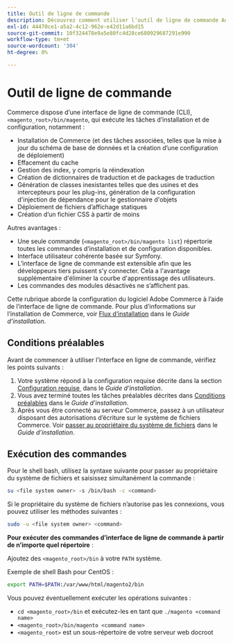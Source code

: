 ```yaml
---
title: Outil de ligne de commande
description: Découvrez comment utiliser l’outil de ligne de commande Adobe Commerce pour les tâches d’installation et de configuration. Découvrez les commandes de l’interface de ligne de commande et les fonctions administratives.
exl-id: 44470ce1-a5a2-4c12-962e-e42d11a6bd15
source-git-commit: 10f324478e9a5e80fc4d28ce680929687291e990
workflow-type: tm+mt
source-wordcount: '304'
ht-degree: 0%

---
```


# Outil de ligne de commande

Commerce dispose d’une interface de ligne de commande (CLI), `<magento_root>/bin/magento`, qui exécute les tâches d’installation et de configuration, notamment :

- Installation de Commerce (et des tâches associées, telles que la mise à jour du schéma de base de données et la création d’une configuration de déploiement)
- Effacement du cache
- Gestion des index, y compris la réindexation
- Création de dictionnaires de traduction et de packages de traduction
- Génération de classes inexistantes telles que des usines et des intercepteurs pour les plug-ins, génération de la configuration d&#39;injection de dépendance pour le gestionnaire d&#39;objets
- Déploiement de fichiers d’affichage statiques
- Création d’un fichier CSS à partir de moins

Autres avantages :

- Une seule commande (`<magento_root>/bin/magento list`) répertorie toutes les commandes d’installation et de configuration disponibles.
- Interface utilisateur cohérente basée sur Symfony.
- L’interface de ligne de commande est extensible afin que les développeurs tiers puissent s’y connecter. Cela a l&#39;avantage supplémentaire d&#39;éliminer la courbe d&#39;apprentissage des utilisateurs.
- Les commandes des modules désactivés ne s’affichent pas.

Cette rubrique aborde la configuration du logiciel Adobe Commerce à l’aide de l’interface de ligne de commande. Pour plus d’informations sur l’installation de Commerce, voir [Flux d’installation](../../installation/overview.md) dans le _Guide d’installation_.

## Conditions préalables

Avant de commencer à utiliser l’interface en ligne de commande, vérifiez les points suivants :

1. Votre système répond à la configuration requise décrite dans la section [&#x200B; Configuration requise &#x200B;](../../installation/system-requirements.md) dans le _Guide d’installation_.
1. Vous avez terminé toutes les tâches préalables décrites dans [Conditions préalables](../../installation/prerequisites/overview.md) dans le _Guide d’installation_.
1. Après vous être connecté au serveur Commerce, passez à un utilisateur disposant des autorisations d’écriture sur le système de fichiers Commerce. Voir [passer au propriétaire du système de fichiers](../../installation/prerequisites/file-system/overview.md) dans le _Guide d’installation_.

## Exécution des commandes

Pour le shell bash, utilisez la syntaxe suivante pour passer au propriétaire du système de fichiers et saisissez simultanément la commande :

```bash
su <file system owner> -s /bin/bash -c <command>
```

Si le propriétaire du système de fichiers n’autorise pas les connexions, vous pouvez utiliser les méthodes suivantes :

```bash
sudo -u <file system owner> <command>
```

**Pour exécuter des commandes d’interface de ligne de commande à partir de n’importe quel répertoire** :

Ajoutez des `<magento_root>/bin` à votre `PATH` système.

Exemple de shell Bash pour CentOS :

```bash
export PATH=$PATH:/var/www/html/magento2/bin
```

Vous pouvez éventuellement exécuter les opérations suivantes :

- `cd <magento_root>/bin` et exécutez-les en tant que `./magento <command name>`
- `<magento_root>/bin/magento <command name>`
- `<magento_root>` est un sous-répertoire de votre serveur web docroot
